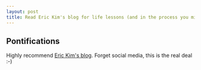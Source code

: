 ```yaml
---
layout: post
title: Read Eric Kim's blog for life lessons (and in the process you might learn about photography too LOL)
---
```



## Pontifications

Highly recommend [Eric Kim's blog](http://erickimphotography.com/blog/). Forget social media, this is the real deal :-)